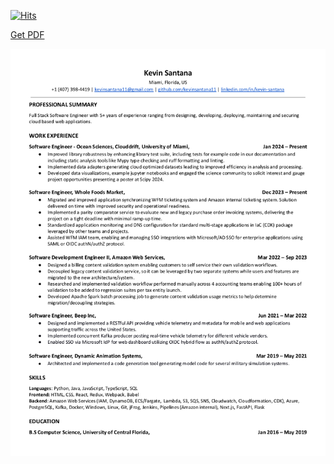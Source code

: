 [![Hits](https://hits.seeyoufarm.com/api/count/incr/badge.svg?url=https%3A%2F%2Fgithub.com%2Fkevinsantana11%2Fresume&count_bg=%2379C83D&title_bg=%23555555&icon=&icon_color=%23E7E7E7&title=Views&edge_flat=false)](https://hits.seeyoufarm.com)


[Get PDF](https://github.com/kevinsantana11/resume/raw/main/kevin_santana-resume-latest.pdf)

![Resume](./kevin_santana-resume-latest.png)
